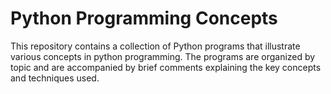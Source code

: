 # Python Programming Concepts

This repository contains a collection of Python programs that illustrate various concepts in python programming. The programs are organized by topic and are accompanied by brief comments explaining the key concepts and techniques used. 
